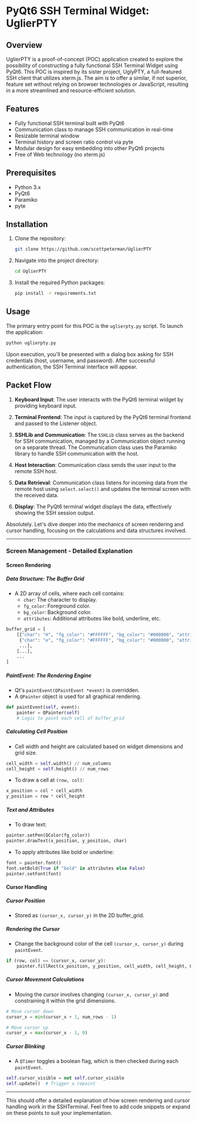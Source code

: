 # PyQt6 SSH Terminal Widget: UglierPTY

## Overview

UglierPTY is a proof-of-concept (POC) application created to explore the possibility of constructing a fully functional SSH Terminal Widget using PyQt6. This POC is inspired by its sister project, UglyPTY, a full-featured SSH client that utilizes xterm.js. The aim is to offer a similar, if not superior, feature set without relying on browser technologies or JavaScript, resulting in a more streamlined and resource-efficient solution.

## Features

- Fully functional SSH terminal built with PyQt6
- Communication class to manage SSH communication in real-time
- Resizable terminal window
- Terminal history and screen ratio control via pyte
- Modular design for easy embedding into other PyQt6 projects
- Free of Web technology (no xterm.js)

## Prerequisites

- Python 3.x
- PyQt6
- Paramiko
- pyte

## Installation

1. Clone the repository:

    ```bash
    git clone https://github.com/scottpeterman/UglierPTY
    ```

2. Navigate into the project directory:

    ```bash
    cd UglierPTY
    ```

3. Install the required Python packages:

    ```bash
    pip install -r requirements.txt
    ```

## Usage

The primary entry point for this POC is the `uglierpty.py` script. To launch the application:

```bash
python uglierpty.py
```

Upon execution, you'll be presented with a dialog box asking for SSH credentials (host, username, and password). After successful authentication, the SSH Terminal interface will appear.

## Packet Flow

1. **Keyboard Input**: The user interacts with the PyQt6 terminal widget by providing keyboard input.
   
2. **Terminal Frontend**: The input is captured by the PyQt6 terminal frontend and passed to the Listener object.

3. **SSHLib and Communication**: The `SSHLib` class serves as the backend for SSH communication, managed by a Communication object running on a separate thread. The Communication class uses the Paramiko library to handle SSH communication with the host.

4. **Host Interaction**: Communication class sends the user input to the remote SSH host.

5. **Data Retrieval**: Communication class listens for incoming data from the remote host using `select.select()` and updates the terminal screen with the received data.

6. **Display**: The PyQt6 terminal widget displays the data, effectively showing the SSH session output.

Absolutely. Let's dive deeper into the mechanics of screen rendering and cursor handling, focusing on the calculations and data structures involved.

---

### Screen Management - Detailed Explanation

#### Screen Rendering

##### Data Structure: The Buffer Grid
- A 2D array of cells, where each cell contains:
  - `char`: The character to display.
  - `fg_color`: Foreground color.
  - `bg_color`: Background color.
  - `attributes`: Additional attributes like bold, underline, etc.

```python
buffer_grid = [
    [{"char": "H", "fg_color": "#FFFFFF", "bg_color": "#000000", "attributes": None},
     {"char": "e", "fg_color": "#FFFFFF", "bg_color": "#000000", "attributes": None},
     ...],
    [...],
    ...
]
```

##### PaintEvent: The Rendering Engine
- Qt's `paintEvent(QPaintEvent *event)` is overridden.
- A `QPainter` object is used for all graphical rendering.

```python
def paintEvent(self, event):
    painter = QPainter(self)
    # Logic to paint each cell of buffer_grid
```

##### Calculating Cell Position
- Cell width and height are calculated based on widget dimensions and grid size.
  
```python
cell_width = self.width() // num_columns
cell_height = self.height() // num_rows
```

- To draw a cell at `(row, col)`:

```python
x_position = col * cell_width
y_position = row * cell_height
```

##### Text and Attributes
- To draw text:

```python
painter.setPen(QColor(fg_color))
painter.drawText(x_position, y_position, char)
```

- To apply attributes like bold or underline:

```python
font = painter.font()
font.setBold(True if "bold" in attributes else False)
painter.setFont(font)
```

#### Cursor Handling

##### Cursor Position
- Stored as `(cursor_x, cursor_y)` in the 2D buffer_grid.

##### Rendering the Cursor
- Change the background color of the cell `(cursor_x, cursor_y)` during `paintEvent`.

```python
if (row, col) == (cursor_x, cursor_y):
    painter.fillRect(x_position, y_position, cell_width, cell_height, QColor(cursor_bg_color))
```

##### Cursor Movement Calculations
- Moving the cursor involves changing `(cursor_x, cursor_y)` and constraining it within the grid dimensions.

```python
# Move cursor down
cursor_x = min(cursor_x + 1, num_rows - 1)

# Move cursor up
cursor_x = max(cursor_x - 1, 0)
```

##### Cursor Blinking
- A `QTimer` toggles a boolean flag, which is then checked during each `paintEvent`.

```python
self.cursor_visible = not self.cursor_visible
self.update()  # Trigger a repaint
```

---

This should offer a detailed explanation of how screen rendering and cursor handling work in the SSHTerminal. Feel free to add code snippets or expand on these points to suit your implementation.

